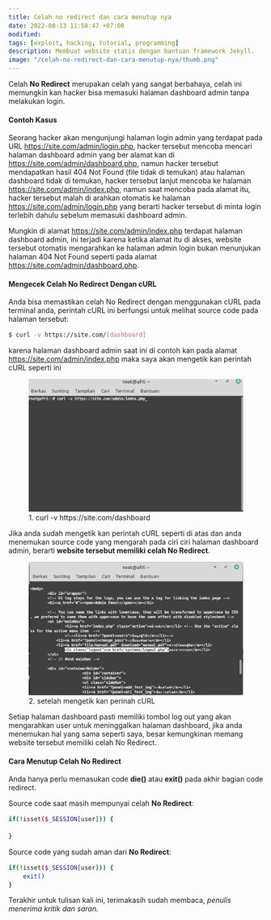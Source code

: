 ```yaml
---
title: Celah no redirect dan cara menutup nya
date: 2022-08-13 11:58:47 +07:00
modified:
tags: [exploit, hacking, tutorial, programming]
description: Membuat website statis dengan bantuan framework Jekyll.
image: "/celah-no-redirect-dan-cara-menutup-nya/thumb.png"
---
```



Celah **No Redirect** merupakan celah yang sangat berbahaya, celah ini memungkin kan hacker bisa memasuki halaman dashboard admin tanpa melakukan login.

#### Contoh Kasus
Seorang hacker akan mengunjungi halaman login admin yang terdapat pada URL <a href="#">https://site.com/admin/login.php</a>, hacker tersebut mencoba mencari halaman dashboard admin yang ber alamat kan di <a href="#">https://site.com/admin/dashboard.php</a>, namun hacker tersebut mendapatkan hasil 404 Not Found (file tidak di temukan) atau halaman dashboard tidak di temukan, hacker tersebut lanjut mencoba ke halaman <a href="#">https://site.com/admin/index.php</a>, namun saat mencoba pada alamat itu, hacker tersebut malah di arahkan otomatis ke halaman <a href="#">https://site.com/admin/login.php</a> yang berarti hacker tersebut di minta login terlebih dahulu sebelum memasuki dashboard admin.

Mungkin di alamat <a href="#">https://site.com/admin/index.php</a> terdapat halaman dashboard admin, ini terjadi karena ketika alamat itu di akses, website tersebut otomatis mengarahkan ke halaman admin login bukan menunjukan halaman 404 Not Found seperti pada alamat <a href="#">https://site.com/admin/dashboard.php</a>.

#### Mengecek Celah No Redirect Dengan cURL
Anda bisa memastikan celah No Redirect dengan menggunakan cURL pada terminal anda, perintah cURL ini berfungsi untuk melihat source code pada halaman tersebut:

```bash
$ curl -v https://site.com/[dashboard]
```

karena halaman dashboard admin saat ini di contoh kan pada alamat <a href="#">https://site.com/admin/index.php</a> maka saya akan mengetik kan perintah cURL seperti ini

<figure>
<img src="https://raw.githubusercontent.com/africode7/rtd/master/_posts/celah-no-redirect-dan-cara-menutup-nya/terminalcurl.png" alt="curl dashboard">
<figcaption>1. curl -v https://site.com/dashboard</figcaption>
</figure>

Jika anda sudah mengetik kan perintah cURL seperti di atas dan anda menemukan source code yang mengarah pada ciri ciri halaman dashboard admin, berarti **website tersebut memiliki celah No Redirect**.

<figure>
<img src="https://raw.githubusercontent.com/africode7/rtd/master/_posts/celah-no-redirect-dan-cara-menutup-nya/curl-logout.png" alt="log out source code">
<figcaption>2. setelah mengetik kan perinah cURL</figcaption>
</figure>

Setiap halaman dashboard pasti memiliki tombol log out yang akan mengarahkan user untuk meninggalkan halaman dashboard, jika anda menemukan hal yang sama seperti saya, besar kemungkinan memang website tersebut memiliki celah No Redirect.

#### Cara Menutup Celah No Redirect

Anda hanya perlu memasukan code **die()** atau **exit()** pada akhir bagian code redirect.

Source code saat masih mempunyai celah **No Redirect**:
```bash
if(!isset($_SESSION[user])) { 

}
```

Source code yang sudah aman dari **No Redirect**:
```bash
if(!isset($_SESSION[user])) { 
    exit()
}
```

Terakhir untuk tulisan kali ini, terimakasih sudah membaca, _penulis menerima kritik dan saran._
